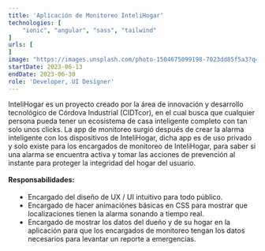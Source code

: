 ```yaml
---
title: 'Aplicación de Monitoreo InteliHogar'
technologies: [
    "ionic", "angular", "sass", "tailwind"
]
urls: [
]
image: "https://images.unsplash.com/photo-1504675099198-7023dd85f5a3?q=80&w=2940&auto=format&fit=crop&ixlib=rb-4.0.3&ixid=M3wxMjA3fDB8MHxwaG90by1wYWdlfHx8fGVufDB8fHx8fA%3D%3D"
startDate: 2023-06-13
endDate: 2023-06-30
role: 'Developer, UI Designer'
---
```

InteliHogar es un proyecto creado por la área de innovación y desarrollo tecnológico de Córdova Industrial (CIDTcor), en el cual busca que cualquier persona pueda tener un ecosistema de casa inteligente completo con tan solo unos clicks. La app de monitoreo surgió después de crear la alarma inteligente con los dispositivos de InteliHogar, dicha app es de uso privado y solo existe para los encargados de monitoreo de InteliHogar, para saber si una alarma se encuentra activa y tomar las acciones de prevención al instante para proteger la integridad del hogar del usuario. 
\
\
**Responsabilidades:**

- Encargado del diseño de UX / UI intuitivo para todo público.
- Encargado de hacer animaciónes básicas en CSS para mostrar que localizaciones tienen la alarma sonando a tiempo real.
- Encargado de mostrar los datos del dueño y de su hogar en la aplicación para que los encargados de monitoreo tengan los datos necesarios para levantar un reporte a emergencias.

<style>
    ul {
		list-style: disc !important;
		margin: 18px 0px !important;
		padding: 0px 0px 0px 40px !important;
	}
</style>
